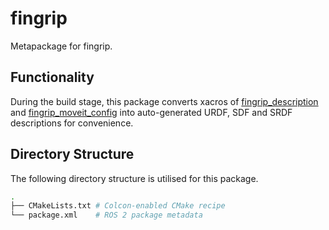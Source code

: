 # fingrip

Metapackage for fingrip.

## Functionality

During the build stage, this package converts xacros of [fingrip_description](../fingrip_description) and [fingrip_moveit_config](../fingrip_moveit_config) into auto-generated URDF, SDF and SRDF descriptions for convenience.

## Directory Structure

The following directory structure is utilised for this package.

```bash
.
├── CMakeLists.txt # Colcon-enabled CMake recipe
└── package.xml    # ROS 2 package metadata
```
